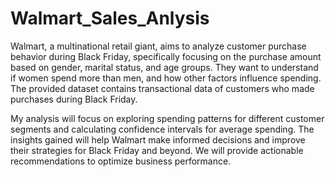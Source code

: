 # Walmart_Sales_Anlysis
Walmart, a multinational retail giant, aims to analyze customer purchase behavior during Black Friday, specifically focusing on the purchase amount based on gender, marital status, and age groups. They want to understand if women spend more than men, and how other factors influence spending. The provided dataset contains transactional data of customers who made purchases during Black Friday.

My analysis will focus on exploring spending patterns for different customer segments and calculating confidence intervals for average spending. The insights gained will help Walmart make informed decisions and improve their strategies for Black Friday and beyond. We will provide actionable recommendations to optimize business performance.
